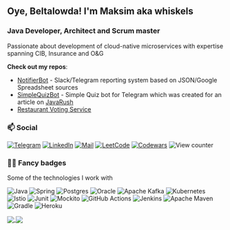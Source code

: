 ## Oye, Beltalowda! I'm Maksim aka whiskels
### Java Developer, Architect and Scrum master

Passionate about development of cloud-native microservices with expertise spanning CIB, Insurance and O&G

**Check out my repos**:
- [NotifierBot](https://github.com/whiskels/TelegramNotifierBot) - Slack/Telegram reporting system based on JSON/Google Spreadsheet sources
- [SimpleQuizBot](https://github.com/whiskels/simpleQuizBot) - Simple Quiz bot for Telegram which was created for an article on [JavaRush](https://javarush.ru)
- [Restaurant Voting Service](https://github.com/whiskels/Restaurant-Voting-REST-API)

### 📫  Social
[![Telegram](https://img.shields.io/badge/TELEGRAM-WHISKELS-grey?logo=telegram&style=for-the-badge)](https://t.me/whiskels) [![LinkedIn](https://img.shields.io/badge/linkedin-grey.svg?style=for-the-badge&logo=linkedin&logoColor=white)](https://www.linkedin.com/in/whiskels
) [![Mail](https://img.shields.io/badge/mail-grey?logo=Gmail&style=for-the-badge)](mailto:kuzmingeo@gmail.com?subject=[GitHub]) [![LeetCode](https://img.shields.io/badge/LEETCODE-grey?logo=leetcode&style=for-the-badge)](https://leetcode.com/whiskels/)
[![Codewars](https://img.shields.io/badge/Codewars-grey?style=for-the-badge&logo=codewars&logoColor=red)](https://www.codewars.com/users/whiskels) ![View counter](https://komarev.com/ghpvc/?username=whiskels&style=for-the-badge)

### 👨‍💻  Fancy badges
Some of the technologies I work with

![Java](https://img.shields.io/badge/java-grey.svg?style=for-the-badge&logo=java&logoColor=white) ![Spring](https://img.shields.io/badge/spring-grey.svg?style=for-the-badge&logo=spring&logoColor=white) ![Postgres](https://img.shields.io/badge/postgres-grey.svg?style=for-the-badge&logo=postgresql&logoColor=white) ![Oracle](https://img.shields.io/badge/Oracle-grey?style=for-the-badge&logo=oracle&logoColor=white) ![Apache Kafka](https://img.shields.io/badge/Apache%20Kafka-grey?style=for-the-badge&logo=apachekafka) ![Kubernetes](https://img.shields.io/badge/kubernetes-grey.svg?style=for-the-badge&logo=kubernetes&logoColor=white) ![Istio](https://img.shields.io/badge/ISTIO-grey?logo=istio&style=for-the-badge&logoColor=white) ![Junit](https://img.shields.io/badge/JUnit-grey.svg?style=for-the-badge&logo=Junit5&logoColor=white) ![Mockito](https://img.shields.io/badge/mockito-grey.svg?style=for-the-badge&logo=mockito&logoColor=white) ![GitHub Actions](https://img.shields.io/badge/github%20actions-grey.svg?style=for-the-badge&logo=githubactions&logoColor=white) ![Jenkins](https://img.shields.io/badge/jenkins-grey.svg?style=for-the-badge&logo=jenkins&logoColor=white) ![Apache Maven](https://img.shields.io/badge/Apache%20Maven-grey?style=for-the-badge&logo=Apache%20Maven&logoColor=white) ![Gradle](https://img.shields.io/badge/Gradle-grey.svg?style=for-the-badge&logo=Gradle&logoColor=white) ![Heroku](https://img.shields.io/badge/heroku-grey.svg?style=for-the-badge&logo=heroku&logoColor=white)


<a href = "https://github.com/whiskels">
  <img align="center" src="https://github-readme-stats.vercel.app/api?username=whiskels&show_icons=true&theme=tokyonight&include_all_commits=true&hide_rank=true" />
</a>
<a href = "https://leetcode.com/whiskels/">
  <img align="center" src="https://leetcode.card.workers.dev/?username=whiskels&theme=nord" />
</a>
